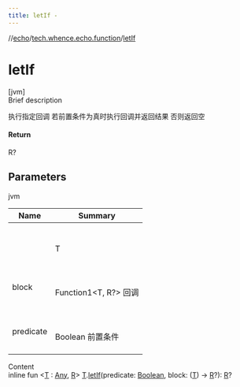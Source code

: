 ```yaml
---
title: letIf -
---
```

//[echo](../index.md)/[tech.whence.echo.function](index.md)/[letIf](let-if.md)



# letIf  
[jvm]  
Brief description  


执行指定回调 若前置条件为真时执行回调并返回结果 否则返回空



#### Return  


R?



## Parameters  
  
jvm  
  
|  Name|  Summary| 
|---|---|
| <receiver>| <br><br>T<br><br>
| block| <br><br>Function1<T, R?> 回调<br><br>
| predicate| <br><br>Boolean 前置条件<br><br>
  
  
Content  
inline fun <[T](let-if.md) : [Any](https://kotlinlang.org/api/latest/jvm/stdlib/kotlin/-any/index.html), [R](let-if.md)> [T](let-if.md).[letIf](let-if.md)(predicate: [Boolean](https://kotlinlang.org/api/latest/jvm/stdlib/kotlin/-boolean/index.html), block: ([T](let-if.md)) -> [R](let-if.md)?): [R](let-if.md)?  



